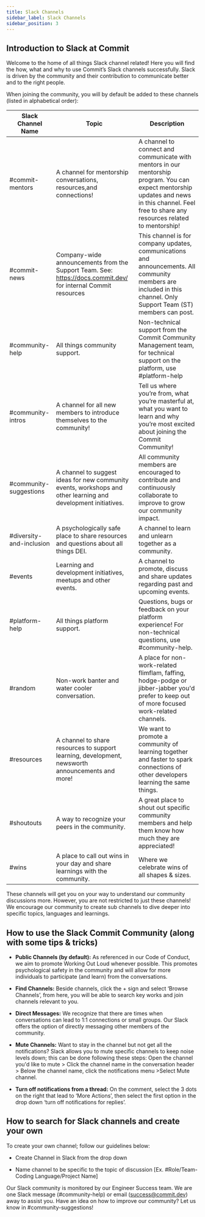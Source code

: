 ```yaml
---
title: Slack Channels
sidebar_label: Slack Channels
sidebar_position: 3
---
```


## Introduction to Slack at Commit

Welcome to the home of all things Slack channel related! Here you will find the how, what and why to use Commit’s Slack channels successfully. Slack is driven by the community and their contribution to communicate better and to the right people. 

When joining the community, you will by default be added to these channels (listed in alphabetical order):

| Slack Channel Name | Topic | Description  |
| ---------------- | --------------- | ------ |
| #commit-mentors | A channel for mentorship conversations, resources,and  connections! | A channel to connect and communicate with mentors in our mentorship program. You can expect mentorship updates and news in this channel. Feel free to share any resources related to mentorship! |
| #commit-news | Company-wide announcements from the Support Team. See: https://docs.commit.dev/ for internal Commit resources | This channel is for company updates, communications and announcements. All community members are included in this channel. Only Support Team (ST) members can post. |
| #community-help | All things community support. | Non-technical support from the Commit Community Management team, for technical support on the platform, use #platform-help |
| #community-intros | A channel for all new members to introduce themselves to the community!    | Tell us where you’re from, what you’re masterful at, what you want to learn and why you’re most excited about joining the Commit Community! |
| #community-suggestions | A channel to suggest ideas for new community events, workshops and other learning and development initiatives. | All community members are encouraged to contribute and continuously collaborate to improve to grow our community impact. |
| #diversity-and-inclusion | A psychologically safe place to share resources and questions about all things DEI. | A channel to learn and unlearn together as a community. |
| #events | Learning and development initiatives, meetups and other events. | A channel to promote, discuss and share updates regarding past and upcoming events. |
| #platform-help | All things platform support. | Questions, bugs or feedback on your platform experience! For non-technical questions, use #community-help. |
| #random | Non-work banter and water cooler conversation. | A place for non-work-related flimflam, faffing, hodge-podge or jibber-jabber you'd prefer to keep out of more focused work-related channels. |
| #resources | A channel to share resources to support learning, development, newsworth announcements and more! | We want to promote a community of learning together and faster to spark connections of other developers learning the same things. |
| #shoutouts | A way to recognize your peers in the community. | A great place to shout out specific community members and help them know how much they are appreciated! |
| #wins | A place to call out wins in your day and share learnings with the community. | Where we celebrate wins of all shapes & sizes. |


These channels will get you on your way to understand our community discussions more. However, you are not restricted to just these channels! We encourage our community to create sub channels to dive deeper into specific topics, languages and learnings.

## How to use the Slack Commit Community (along with some tips & tricks)

-   **Public Channels (by default):** As referenced in our Code of Conduct, we aim to promote Working Out Loud whenever possible. This promotes psychological safety in the community and will allow for more individuals to participate (and learn) from the conversations.
    
-   **Find Channels:** Beside channels, click the + sign and select ‘Browse Channels’, from here, you will be able to search key works and join channels relevant to you.
    
-   **Direct Messages:** We recognize that there are times when conversations can lead to 1:1 connections or small groups. Our Slack offers the option of directly messaging other members of the community.
    
-   **Mute Channels:** Want to stay in the channel but not get all the notifications? Slack allows you to mute specific channels to keep noise levels down; this can be done following these steps: Open the channel you'd like to mute > Click the channel name in the conversation header > Below the channel name, click the notifications menu >Select Mute channel.
    
-   **Turn off notifications from a thread:** On the comment, select the 3 dots on the right that lead to ‘More Actions’, then select the first option in the drop down ‘turn off notifications for replies’.
 

## How to search for Slack channels and create your own

To create your own channel; follow our guidelines below:

-   Create Channel in Slack from the drop down
    
-   Name channel to be specific to the topic of discussion [Ex. #Role/Team-Coding Language/Project Name]

Our Slack community is monitored by our Engineer Success team. We are one Slack message (#community-help) or email (success@commit.dev) away to assist you. Have an idea on how to improve our community? Let us know in #community-suggestions!

